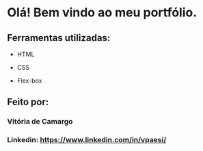 # Olá! Bem vindo ao meu portfólio.

## Ferramentas utilizadas:

* HTML

* CSS

* Flex-box

## Feito por:

### Vitória de Camargo

### Linkedin: https://www.linkedin.com/in/vpaesi/